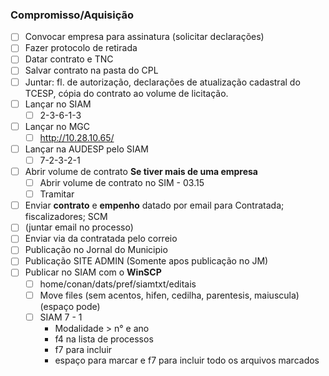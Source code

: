 ### Compromisso/Aquisição
- [ ] Convocar empresa para assinatura (solicitar declarações)
- [ ] Fazer protocolo de retirada
- [ ] Datar contrato e TNC
- [ ] Salvar contrato na pasta do CPL
- [ ] Juntar: fl. de autorização, declarações de atualização cadastral do TCESP, cópia do contrato ao volume de licitação.
- [ ] Lançar no SIAM
	- [ ] 2-3-6-1-3
- [ ] Lançar no MGC
	- [ ] http://10.28.10.65/
- [ ] Lançar na AUDESP pelo SIAM
	- [ ] 7-2-3-2-1
- [ ] Abrir volume de contrato **Se tiver mais de uma empresa**
	- [ ] Abrir volume de contrato no SIM - 03.15
	- [ ] Tramitar
- [ ] Enviar **contrato** e **empenho** datado por email para Contratada; fiscalizadores; SCM
- [ ] (juntar email no processo)
- [ ] Enviar via da contratada pelo correio
- [ ] Publicação no Jornal do Municipio
- [ ] Publicação SITE ADMIN (Somente apos publicação no JM)
- [ ] Publicar no SIAM com o **WinSCP**
	- [ ] home/conan/dats/pref/siamtxt/editais
	- [ ] Move files (sem acentos, hifen, cedilha, parentesis, maiuscula)(espaço pode)
	- [ ] SIAM 7 - 1
		- Modalidade > n° e ano
		- f4 na lista de processos
		- f7 para incluir
		- espaço para marcar e f7 para incluir todo os arquivos marcados
